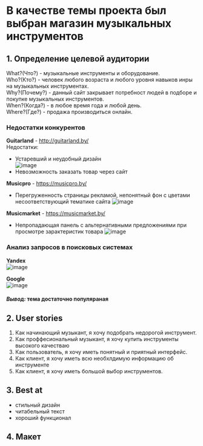 # В качестве темы проекта был выбран магазин музыкальных инструментов
## 1. Определение целевой аудитории
What?(Что?) - музыкальные инструменты и оборудование.  
Who?(Кто?) - человек любого возраста и любого уровня навыков инры на музыкальных инструментах.  
Why?(Почему?) - данный сайт закрывает потребност людей в подборе и покупке музыкальных инструментов.  
When?(Когда?) - в любое время года и любой день.  
Where?(Где?) - продажа производиться онлайн.
### Недостатки конкурентов  
**Guitarland** - http://guitarland.by/  
Недостатки:  
* Устаревший и неудобный дизайн  
![image](https://user-images.githubusercontent.com/75377779/161038769-172d9225-f5c2-44f9-aa7c-333163a6ddca.png)  
* Невозможность заказать товар через сайт 
 
**Musicpro** - https://musicpro.by/ 
* Перегруженность страницы рекламой, непонятный фон с цветами несоответствующий тематике сайта 
 ![image](https://user-images.githubusercontent.com/75377779/161040867-2188cea3-6a9c-46ef-bd7e-c6d91c7b39a7.png)  
 
 **Musicmarket** - https://musicmarket.by/
 * Непропадающая панель с альтернативными предложениями при просмотре зарактеристик товара
 ![image](https://user-images.githubusercontent.com/75377779/161042384-5d8fac43-d105-488d-976f-a15e86473d00.png)
 
 ### Анализ запросов в поисковых системах
 **Yandex**  
 ![image](https://user-images.githubusercontent.com/75377779/161043944-4f235fe4-5715-4608-8bb5-36c194ad2fff.png)

**Google**  
![image](https://user-images.githubusercontent.com/75377779/161044601-506a1288-0307-45b2-8986-15b2566fd0b0.png)

#### *Вывод:* тема достаточно популяраная  

## 2. User stories  
1. Как начинающий музыкант, я хочу подобрать недорогой инструмент.
2. Как проффесиональный музыкант, я хочу купить инструменты высокого качестваю
3. Как пользователь, я хочу иметь понятный и приятный интерфейс.
4. Как клиент, я хочу иметь всю необхлдимую информацию об инструменте
5. Как клиент, я хочу иметь большой выбор инструментов.  
## 3. Best at  
* стильный дизайн
* читабельный текст
* хороший функционал
## 4. Макет






